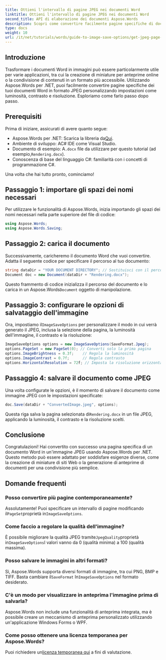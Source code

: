 ```yaml
---
title: Ottieni l'intervallo di pagine JPEG nei documenti Word
linktitle: Ottieni l'intervallo di pagine JPEG nei documenti Word
second_title: API di elaborazione dei documenti Aspose.Words
description: Scopri come convertire facilmente pagine specifiche di documenti Word in immagini JPEG usando Aspose.Words per .NET. Questa guida completa copre tutto, dal caricamento del documento e dalla configurazione delle impostazioni dell'immagine al salvataggio come JPEG.
type: docs
weight: 10
url: /it/net/tutorials/words/guide-to-image-save-options/get-jpeg-page-range-word-document/
---
```

## Introduzione

Trasformare i documenti Word in immagini può essere particolarmente utile per varie applicazioni, tra cui la creazione di miniature per anteprime online o la condivisione di contenuti in un formato più accessibile. Utilizzando Aspose.Words per .NET, puoi facilmente convertire pagine specifiche dei tuoi documenti Word in formato JPEG personalizzando impostazioni come luminosità, contrasto e risoluzione. Esploriamo come farlo passo dopo passo.

## Prerequisiti

Prima di iniziare, assicurati di avere quanto segue:

-  Aspose.Words per .NET: Scarica la libreria da[Qui](https://releases.aspose.com/words/net/).
- Ambiente di sviluppo: AC# IDE come Visual Studio.
-  Documento di esempio: A`.docx` file da utilizzare per questo tutorial (ad esempio,`Rendering.docx`).
- Conoscenza di base del linguaggio C#: familiarità con i concetti di programmazione C#.

Una volta che hai tutto pronto, cominciamo!

## Passaggio 1: importare gli spazi dei nomi necessari

Per utilizzare le funzionalità di Aspose.Words, inizia importando gli spazi dei nomi necessari nella parte superiore del file di codice:

```csharp
using Aspose.Words;
using Aspose.Words.Saving;
```

## Passaggio 2: carica il documento

Successivamente, caricheremo il documento Word che vuoi convertire. Adatta il seguente codice per specificare il percorso al tuo documento:

```csharp
string dataDir = "YOUR DOCUMENT DIRECTORY"; // Sostituisci con il percorso effettivo della directory
Document doc = new Document(dataDir + "Rendering.docx");
```

Questo frammento di codice inizializza il percorso del documento e lo carica in un Aspose.Words`Document` oggetto di manipolazione.

## Passaggio 3: configurare le opzioni di salvataggio dell'immagine

 Ora, impostiamo il`ImageSaveOptions` per personalizzare il modo in cui verrà generato il JPEG, inclusa la selezione della pagina, la luminosità dell'immagine, il contrasto e la risoluzione:

```csharp
ImageSaveOptions options = new ImageSaveOptions(SaveFormat.Jpeg);
options.PageSet = new PageSet(0); // Converti solo la prima pagina
options.ImageBrightness = 0.3f;    // Regola la luminosità
options.ImageContrast = 0.7f;      // Regola contrasto
options.HorizontalResolution = 72f; // Imposta la risoluzione orizzontale
```

## Passaggio 4: salvare il documento come JPEG

Una volta configurate le opzioni, è il momento di salvare il documento come immagine JPEG con le impostazioni specificate:

```csharp
doc.Save(dataDir + "ConvertedImage.jpeg", options);
```

 Questa riga salva la pagina selezionata di`Rendering.docx` in un file JPEG, applicando la luminosità, il contrasto e la risoluzione scelti.

## Conclusione

Congratulazioni! Hai convertito con successo una pagina specifica di un documento Word in un'immagine JPEG usando Aspose.Words per .NET. Questo metodo può essere adattato per soddisfare esigenze diverse, come la creazione di miniature di siti Web o la generazione di anteprime di documenti per una condivisione più semplice.

## Domande frequenti

### Posso convertire più pagine contemporaneamente?  
 Assolutamente! Puoi specificare un intervallo di pagine modificando il`PageSet`proprietà in`ImageSaveOptions`.

### Come faccio a regolare la qualità dell'immagine?  
 È possibile migliorare la qualità JPEG tramite`JpegQuality`proprietà in`ImageSaveOptions`I valori vanno da 0 (qualità minima) a 100 (qualità massima).

### Posso salvare le immagini in altri formati?  
 Sì, Aspose.Words supporta diversi formati di immagine, tra cui PNG, BMP e TIFF. Basta cambiare il`SaveFormat` In`ImageSaveOptions` nel formato desiderato.

### C'è un modo per visualizzare in anteprima l'immagine prima di salvarla?  
Aspose.Words non include una funzionalità di anteprima integrata, ma è possibile creare un meccanismo di anteprima personalizzato utilizzando un'applicazione Windows Forms o WPF.

### Come posso ottenere una licenza temporanea per Aspose.Words?  
 Puoi richiedere un[licenza temporanea qui](https://purchase.aspose.com/temporary-license/) a fini di valutazione.